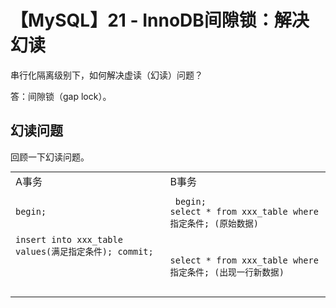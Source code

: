 # 【MySQL】21 - InnoDB间隙锁：解决幻读


串行化隔离级别下，如何解决虚读（幻读）问题？

答：间隙锁（gap lock）。


## 幻读问题

回顾一下幻读问题。

<html>
    <table style="margin: auto">
        <tr>
            <td valign="top">A事务<br>
                <!--左侧内容-->
                <pre><code>
begin;


insert into xxx_table values(满足指定条件);
commit;
                </code></pre>
            </td>
            <td valign="top">B事务<br>
                <!--右侧内容-->
                <pre><code>
begin;
select * from xxx_table where 指定条件;
(原始数据)

select * from xxx_table where 指定条件;
(出现一行新数据)
                </code></pre>
            </td>
        </tr>
    </table>
</html>
